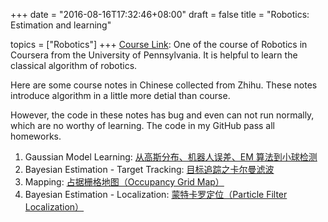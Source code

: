 +++
date = "2016-08-16T17:32:46+08:00"
draft = false
title = "Robotics: Estimation and learning"

topics = ["Robotics"]
+++
[Course Link](https://www.coursera.org/learn/robotics-learning): One of the course of Robotics in Coursera from the University of Pennsylvania. It is helpful to learn the classical algorithm of robotics.

Here are some course notes in Chinese collected from Zhihu. These notes introduce algorithm in a little more detial than course. 

However, the code in these notes has bug and even can not run normally, which are no worthy of learning. The code in my GitHub pass all homeworks.    

1. Gaussian Model Learning: [从高斯分布、机器人误差、EM 算法到小球检测](https://zhuanlan.zhihu.com/p/21648507?refer=robotics-learning)
2. Bayesian Estimation - Target Tracking: [目标追踪之卡尔曼滤波](https://zhuanlan.zhihu.com/p/21692854?refer=robotics-learning)
3. Mapping: [占据栅格地图（Occupancy Grid Map）](https://zhuanlan.zhihu.com/p/21738718?refer=robotics-learning)
4. Bayesian Estimation - Localization: [蒙特卡罗定位（Particle Filter Localization）](https://zhuanlan.zhihu.com/p/21974439)